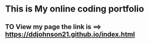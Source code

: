 # This is My online coding portfolio

## TO View my page the link is ==> https://ddjohnson21.github.io/index.html


